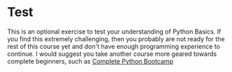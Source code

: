 # Test
This is an optional exercise to test your understanding of Python Basics. If you find this extremely challenging, then you probably are not ready for the rest of this course yet and don't have enough programming experience to continue. I would suggest you take another course more geared towards complete beginners, such as [Complete Python Bootcamp](https://www.udemy.com/complete-python-bootcamp/?couponCode=PY20)
